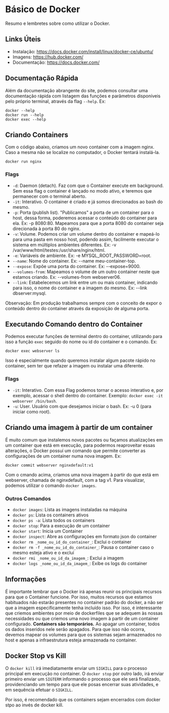 # Básico de Docker
Resumo e lembretes sobre como utilizar o Docker.

## Links Úteis
- Instalação: https://docs.docker.com/install/linux/docker-ce/ubuntu/
- Imagens: https://hub.docker.com/
- Documentação: https://docs.docker.com/

## Documentação Rápida
Além da documentação abrangente do site, podemos consultar uma documentação rápida com listagem das funções e parâmetros disponíveis pelo próprio terminal, através da flag `--help`.
Ex:
```shell
docker --help
docker run --help
docker exec --help
```

## Criando Containers
Com o código abaixo, criamos um novo container com a imagem nginx. Caso a mesma não se localize no computador, o Docker tentará instalá-la.
```shell
docker run nginx
```

### Flags
- `-d`: Daemon (detach). Faz com que o Container execute em background. Sem essa flag o container é lançado no modo ativo, e teremos que permanecer com o terminal aberto.
- `-it`: Interativo. O container é criado e já somos direcionados ao bash do mesmo.
- `-p`: Porta (publish list). "Publicamos" a porta de um container para o host, dessa forma, poderemos acessar o conteúdo do container para ela. Ex: -p 8080:80. Mapeamos para que a porta 8080 do container seja direcionada à porta 80 do nginx.
- `-v`: Volume. Podemos criar um volume dentro do container e mapeá-lo para uma pasta em nosso host, podendo assim, facilmente executar o sistema em múltiplos ambientes diferentes. Ex: -v /var/www/html/testes:/usr/share/nginx/html.
- `-e`: Variáveis de ambiente. Ex: -e MYSQL_ROOT_PASSWORD=root.
- `--name`: Nome do container. Ex: --name meu-container-top.
- `--expose`: Expõe uma porta do container. Ex: --expose=9000.
- `--volumes-from`: Mapeamos o volume de um outro container neste que estamos criando. Ex: --volumes-from webserver06.
- `--link`: Estabelecemos um link entre um ou mais container, indicando para isso, o nome do container e a imagem do mesmo. Ex: --link dbserver:mysql.

Observação: Em produção trabalhamos sempre com o conceito de expor o conteúdo dentro do container através da exposição de alguma porta.

## Executando Comando dentro do Container
Podemos executar funções de terminal dentro do container, utilizando para isso a função `exec` seguido do nome ou id do container e o comando.
Ex: 
```shell
docker exec webserver ls
```

Isso é especialmente quando queremos instalar algum pacote rápido no container, sem ter que refazer a imagem ou instalar uma diferente.

### Flags
- `-it`: Interativo. Com essa Flag podemos tornar o acesso interativo e, por exemplo, acessar o shell dentro do container. Exemplo: `docker exec -it webserver /bin/bash`.
- `-u`: User. Usuário com que desejamos iniciar o bash. Ex: -u 0 (para iniciar como root).

## Criando uma imagem à partir de um container
É muito comum que instalemos novos pacotes ou façamos atualizações em um container que está em execução, para podermos reaproveitar essas alterações, o Docker possuí um comando que permite converter as configurações de um container numa nova imagem.
Ex:
```shell
docker commit webserver nginxdefault:v1
```

Com o cmando acima, criamos uma nova imagem à partir do que está em webserver, chamada de nginxdefault, com a tag v1. Para visualizar, podemos utilizar o comando `docker images`.

### Outros Comandos
- `docker images`: Lista as imagens instaladas na máquina
- `docker ps`: Lista os containers ativos
- `docker ps -a`: Lista todos os containers
- `docker stop`: Para a execução de um container
- `docker start`: Inicia um Container
- `docker inspect`: Abre as configurações em formato json do container
- `docker rm _nome_ou_id_do_container_`: Exclui o container
- `docker rm -f _nome_ou_id_do_container_`: Pausa o container caso o mesmo esteja ativo e o excluí
- `docker rmi _nome_ou_id_da_imagem_`: Exclui a imagem 
- `docker logs _nome_ou_id_da_imagem_`: Exibe os logs do container

## Informações
É importante lembrar que o Docker irá apenas reunir os principais recursos para que o Container funcione. Por isso, muitos recursos que estamos habituados não estarão presentes no container padrão do docker, a não ser que a imagem especificamente tenha incluído isso.
Por isso, é interessante que criemos ambientes por meio de dockerfiles que se adequem às nossas necessidades ou que criemos uma novo imagem à partir de um container configurado.
**Containers são temporários.** Ao apagar um container, todos os dados inseridos nele serão apagados. Para que isso não ocorra, devemos mapear os volumes para que os sistemas sejam armazenados no host e apenas a infraestrutura esteja armazenada no container.

## Docker Stop vs Kill

O `docker kill` irá imediatamente enviar um `SIGKILL` para o processo principal em execução no container. O `docker stop` por outro lado, irá enviar primeiro enviar um `SIGTERM` informando o processo que ele será finalizado, providenciando um tempo para que ele posas encerrar suas atividades, e em sequência efetuar o `SIGKILL`.

Por isso, é recomendado que os containers sejam encerrados com docker stpo ao invés de docker kill.